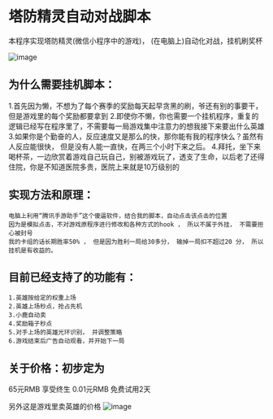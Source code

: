 塔防精灵自动对战脚本
============
本程序实现塔防精灵(微信小程序中的游戏)， (在电脑上)自动化对战，挂机刷奖杯

![image](https://user-images.githubusercontent.com/94673579/198820578-12dd54fc-f7c8-4e88-a93f-e7dbdd258e48.png)

为什么需要挂机脚本：
-------------------
1.首先因为懒，不想为了每个赛季的奖励每天起早贪黑的刷，爷还有别的事要干，但是游戏里的每个奖励都要拿到
2.即使你不懒，你也需要一个挂机程序，重复的逻辑已经写在程序里了，不需要每一局游戏集中注意力的想我接下来要出什么英雄
3.如果你是个勤奋的人，反应速度又是那么的快，那你能有我的程序快么？虽然有人反应能很快， 但是没有人能一直快，在两三个小时下来之后。
4.拜托，坐下来喝杯茶，一边欣赏着游戏自己玩自己，别被游戏玩了，透支了生命，以后老了还得住院，你是不知道医院多贵，医院上来就是10万级别的

实现方法和原理：
---------
    电脑上利用“腾讯手游助手”这个傻逼软件，结合我的脚本，自动点击该点击的位置
    因为是模拟点击，不对游戏原程序进行修改和各种方式的hook ， 所以不属于外挂， 不需要担心被封号
    我的卡组的话长期胜率50% ， 但是因为胜利一局给30多分， 输掉一局扣不超过20 分， 所以挂机是有收益的。

目前已经支持了的功能有：
---------------------
    1.英雄按给定的权重上场
    2.英雄上场秒点，抢占先机
    3.小鹿自动卖
    4.奖励箱子秒点
    5.对手上场的英雄光环识别， 并调整策略
    6.游戏结束后广告自动观看，并开始下一局

关于价格：初步定为
------------------
65元RMB 享受终生
0.01元RMB 免费试用2天


另外这是游戏里卖英雄的价格
![image](https://user-images.githubusercontent.com/94673579/198992881-fc06928b-0412-40ee-8d1e-ff8d2331b4a5.png)
